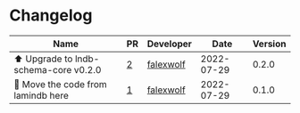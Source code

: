 # Changelog

<!-- prettier-ignore -->
Name | PR | Developer | Date | Version
--- | --- | --- | --- | ---
⬆️ Upgrade to lndb-schema-core v0.2.0 | [2](https://github.com/laminlabs/lndb-hub/pull/2) | [falexwolf](https://github.com/falexwolf) | 2022-07-29 | 0.2.0
🚚 Move the code from lamindb here | [1](https://github.com/laminlabs/lndb-hub/pull/1) | [falexwolf](https://github.com/falexwolf) | 2022-07-29 | 0.1.0
